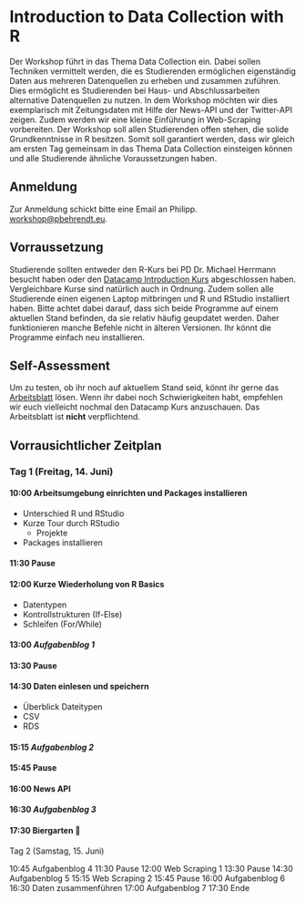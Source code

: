 # Introduction to Data Collection with R

Der Workshop führt in das Thema Data Collection ein. Dabei sollen Techniken vermittelt werden, die es Studierenden ermöglichen eigenständig Daten aus mehreren Datenquellen zu erheben und zusammen zuführen. Dies ermöglicht es Studierenden bei Haus- und Abschlussarbeiten alternative Datenquellen zu nutzen. In dem Workshop möchten wir dies exemplarisch mit Zeitungsdaten mit Hilfe der News-API und der Twitter-API zeigen. Zudem werden wir eine kleine Einführung in Web-Scraping vorbereiten. Der Workshop soll allen Studierenden offen stehen, die solide Grundkenntnisse in R besitzen. Somit soll garantiert werden, dass wir gleich am ersten Tag gemeinsam in das Thema Data Collection einsteigen können und alle Studierende ähnliche Voraussetzungen haben.

## Anmeldung

Zur Anmeldung schickt bitte eine Email an Philipp. workshop@pbehrendt.eu.

## Vorraussetzung

Studierende sollten entweder den R-Kurs bei PD Dr. Michael Herrmann besucht haben oder den [Datacamp Introduction Kurs](https://www.datacamp.com/courses/free-introduction-to-r) abgeschlossen haben. Vergleichbare Kurse sind natürlich auch in Ordnung. Zudem sollen alle Studierende einen eigenen Laptop mitbringen und R und RStudio installiert haben. Bitte achtet dabei darauf, dass sich beide Programme auf einem aktuellen Stand befinden, da sie relativ häufig geupdatet werden. Daher funktionieren manche Befehle nicht in älteren Versionen. Ihr könnt die Programme einfach neu installieren.

## Self-Assessment

Um zu testen, ob ihr noch auf aktuellem Stand seid, könnt ihr gerne das [Arbeitsblatt]() lösen. Wenn ihr dabei noch Schwierigkeiten habt, empfehlen wir euch vielleicht nochmal den Datacamp Kurs anzuschauen. Das Arbeitsblatt ist **nicht** verpflichtend.

## Vorrausichtlicher Zeitplan

### Tag 1 (Freitag, 14. Juni)

#### 10:00 Arbeitsumgebung einrichten und Packages installieren

- Unterschied R und RStudio
- Kurze Tour durch RStudio
  - Projekte
- Packages installieren

#### 11:30 Pause

#### 12:00 Kurze Wiederholung von R Basics

- Datentypen
- Kontrollstrukturen (If-Else)
- Schleifen (For/While)

#### 13:00 *Aufgabenblog 1*

#### 13:30 Pause

#### 14:30 Daten einlesen und speichern

- Überblick Dateitypen
- CSV
- RDS

#### 15:15 *Aufgabenblog 2*

#### 15:45 Pause

#### 16:00 News API

#### 16:30 *Aufgabenblog 3* 

#### 17:30 Biergarten :tada:

Tag 2 (Samstag, 15. Juni)

10:45 Aufgabenblog 4
11:30 Pause
12:00 Web Scraping 1
13:30 Pause
14:30 Aufgabenblog 5
15:15 Web Scraping 2
15:45 Pause
16:00 Aufgabenblog 6
16:30 Daten zusammenführen
17:00 Aufgabenblog 7
17:30 Ende
